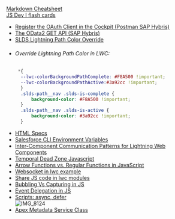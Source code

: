 [Markdown Cheatsheet](https://wordpress.com/support/markdown-quick-reference/)    
[JS Dev I flash cards](https://quizlet.com/542952542/flashcards)  
* [Register the OAuth Client in the Cockpit (Postman SAP Hybris)](https://help.sap.com/docs/CP_FORMS_BY_ADOBE/6d3eac5a9e3144a7b43932a1078c7628/8c810a5b065348f280b981428e6d1087.html?locale=en-US)  
* [The OData2 GET API (SAP Hybris)](https://help.sap.com/docs/SAP_COMMERCE/50c996852b32456c96d3161a95544cdb/23fe5af8c26e473994ddf3e2d6f4b2f8.html?version=1808&locale=en-US)  
* [SLDS Lightning Path Color Override](https://salesforce.stackexchange.com/questions/252762/how-to-change-colour-of-path)  
* ###### Override Lightning Path Color in LWC: ######
  ```css
   *{
    --lwc-colorBackgroundPathComplete: #F8A500 !important;
    --lwc-colorBackgroundPathActive:#3a92cc !important;
    }
    .slds-path__nav .slds-is-complete {
        background-color: #F8A500 !important;
    }
    .slds-path__nav .slds-is-active {
        background-color: #3a92cc !important;
    }
  ```
* [HTML Specs](https://html.spec.whatwg.org/) 
* [Salesforce CLI Environment Variables](https://developer.salesforce.com/docs/atlas.en-us.sfdx_setup.meta/sfdx_setup/sfdx_dev_cli_env_variables.htm)   
* [Inter-Component Communication Patterns for Lightning Web Components](https://developer.salesforce.com/blogs/2021/05/inter-component-communication-patterns-for-lightning-web-components)  
* [Temporal Dead Zone Javascript](https://www.freecodecamp.org/news/what-is-the-temporal-dead-zone/)  
* [Arrow Functions vs. Regular Functions in JavaScript](https://blog.bitsrc.io/arrow-functions-vs-regular-functions-in-javascript-458ccd863bc1)  
* [Websocket in lwc example](https://blog.jamigibbs.com/websockets-in-salesforce-with-lightning-web-components/)  
* [Share JS code in lwc modules](https://developer.salesforce.com/docs/component-library/documentation/en/lwc/js_share_code)  
* [Bubbling Vs Capturing in JS](https://javascript.info/bubbling-and-capturing)  
* [Event Delegation in JS](https://javascript.info/event-delegation)  
* [Scripts: async, defer](https://javascript.info/script-async-defer)    
![IMG_8124](https://user-images.githubusercontent.com/51800398/228464169-ae0f385a-aa05-4739-bb68-0b6ea56a0c1b.JPG)
* [Apex Metadata Service Class](https://github.com/certinia/apex-mdapi/blob/master/apex-mdapi/src/classes/MetadataService.cls)  
